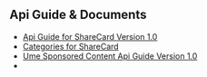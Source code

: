 ## Api Guide & Documents

- [Api Guide for ShareCard Version 1.0](api-guide-for-sharecard-version-1.md)
- [Categories for ShareCard](categories-for-sharecard.md)
- [Ume Sponsored Content Api Guide Version 1.0](ume-sponsored-content-api-guide-version-1.md)
- 

